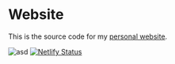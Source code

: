 # Website

This is the source code for my [personal website](https://sgeorgiev.netlify.com/).

![asd](https://img.shields.io/static/v1.svg?label=Made%20with&message=Hugo&style=for-the-badge&color=blue&logo=hexo)
[![Netlify Status](https://api.netlify.com/api/v1/badges/91edf586-d386-4785-bc96-30e5cacc738c/deploy-status)](https://app.netlify.com/sites/blissful-lamport-1156ca/deploys)

